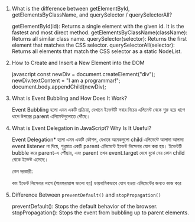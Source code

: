 

1. What is the difference between getElementById, getElementsByClassName, and querySelector / querySelectorAll?
  
    getElementById(id): Returns a single element with the given id. It is the fastest and most direct method.
    getElementsByClassName(className): Returns all similar class name.
    querySelector(selector): Returns the first element that matches the CSS selector.
    querySelectorAll(selector): Returns all elements that match the CSS selector as a static NodeList.


 2. How to Create and Insert a New Element into the DOM
    
    javascript
    const newDiv = document.createElement("div");
    newDiv.textContent = "I am a programmar!"; 
    document.body.appendChild(newDiv); 


 3. What is Event Bubbling and How Does It Work?

    Event Bubbling হলো এমন একটি প্রক্রিয়া, যেখানে ইভেন্টটি সবার নিচের এলিমেন্ট থেকে শুরু হয়ে ধাপে ধাপে উপরের parent এলিমেন্টগুলোতে পৌঁছে।


 4. What is Event Delegation in JavaScript? Why Is It Useful?

    Event Delegation* হলো এমন একটি কৌশল, যেখানে অনেকগুলো child এলিমেন্টে আলাদা আলাদা event listener না দিয়ে, শুধুমাত্র একটি parent এলিমেন্টে ইভেন্ট লিসেনার যোগ করা হয়।
    ইভেন্টটি bubble করে parent-এ পৌঁছায়, এবং parent তখন event.target দেখে বুঝে নেয় কোন child থেকে ইভেন্ট এসেছে।
    
    কেন দরকারী:
    
    কম ইভেন্ট লিসেনার লাগে (পারফরম্যান্স ভালো হয়)
    ডায়নামিকভাবে যোগ হওয়া এলিমেন্টের জন্যও কাজ করে


 5. Difference Between `preventDefault()` and `stopPropagation()`

    preventDefault(): Stops the default behavior of the browser.
    stopPropagation(): Stops the event from bubbling up to parent elements.
  
